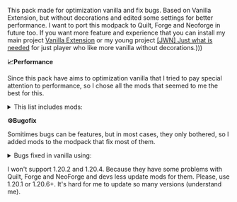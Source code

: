 This pack made for optimization vanilla and fix bugs. Based on Vanilla Extension, but without decorations and edited some settings for better performance. I want to port this modpack to Quilt, Forge and Neoforge in future too.
If you want more feature and experience that you can install my main project [Vanilla Extension](https://modrinth.com/modpack/vanilla-extension) or my young project [[JWN] Just what is needed](https://modrinth.com/modpack/jwn) for just player who like more vanilla without decorations.)))

 **📈Performance**

Since this pack have aims to optimization vanilla that I tried to pay special attention to performance, so I chose all the mods that seemed to me the best for this.
 
<details>
<summary>This list includes mods:</summary>

- [Sodium](https://modrinth.com/mod/sodium) ([by jellysquid3](https://modrinth.com/user/jellysquid3) and [IMS](https://modrinth.com/user/IMS))  - a modern rendering engine for Minecraft which greatly improves performance,
- [More Culling](https://modrinth.com/mod/moreculling) ([by FX](https://modrinth.com/user/FX)) - a mod that changes how multiple types of culling are handled in order to improve performance.
-  [C2ME](https://modrinth.com/mod/c2me-fabric) ([by ishland](https://modrinth.com/user/ishland) and [duplexsystem](https://modrinth.com/user/duplexsystem)) -  a Fabric mod designed to improve the chunk performance of Minecraft.
- [Sodium Extra](https://modrinth.com/mod/sodium-extra) ([by FlashyReese](https://modrinth.com/user/FlashyReese)) - features that shouldn't be in Sodium.
- [More Culling Extra](https://modrinth.com/mod/morecullingextra) ([by FX](https://modrinth.com/user/FX)) - a MoreCulling extension mod with smaller changes I don't want to put into MoreCulling. MoreCulling API example mod.
- [Lithium](https://modrinth.com/mod/lithium) ([by jellysquid3](https://modrinth.com/user/jellysquid3) and [2No2Name](https://modrinth.com/user/2No2Name)) - no-compromises game logic/server optimization mod.
- [ModernFix](https://modrinth.com/mod/modernfix) ([by embeddedt](https://modrinth.com/user/embeddedt)) - all-in-one mod that improves performance, reduces memory usage, and fixes many bugs. Compatible with all your favorite performance mods!
- [Exordium](https://modrinth.com/mod/exordium) ([by tr7zw](https://modrinth.com/user/tr7zw)) - render the GUI and screens at a lower framerate to speed up what's really important: the worldrendering.
- [Thread Tweak](https://modrinth.com/mod/threadtweak) ([by getchoo](https://modrinth.com/user/getchoo) and [devin](https://modrinth.com/user/devin)) - improve and tweak Minecraft thread scheduling. Fork of Smooth Boot for ≥1.20
- [BadOptimizations](https://modrinth.com/mod/badoptimizations) ([by thosea](https://modrinth.com/user/thosea)) - optimization mod that focuses on things other than rendering.
- [Bedrodium](https://modrinth.com/mod/bedrodium) ([by kirillirik](https://modrinth.com/user/kirillirik) and [VidTu](https://modrinth.com/user/VidTu)) - little optimization bedrock layer.
- [Clumps](https://modrinth.com/mod/clumps) ([by jaredlll08](https://modrinth.com/user/jaredlll08)) - clumps XP orbs together to reduce lag.
- [Dynamic FPS](https://modrinth.com/mod/dynamic-fps) ([by juliand665](https://modrinth.com/user/juliand665) and [LostLuma](https://modrinth.com/user/LostLuma)) - improve performance when Minecraft is in the background.
- [Enhanced Block Entities](https://modrinth.com/mod/ebe)
 ([by FoundationGames](https://modrinth.com/user/FoundationGames)) - reduce FPS lag with block entities, as well as customize them with resource packs.
- [Entity Culling](https://modrinth.com/mod/entityculling) 
 ([by tr7zw](https://modrinth.com/user/tr7zw))- using async path-tracing to hide Block-/Entities that are not visible.
- [FastQuit](https://modrinth.com/mod/fastquit) 
 ([by KingContaria](https://modrinth.com/user/KingContaria))- lets you return to the Title Screen early while your world is still saving in the background!
- [Faster Random](https://modrinth.com/mod/faster-random) ([by AnOpenSauceDev](https://modrinth.com/user/AnOpenSauceDev)
 and [Steveplays](https://modrinth.com/user/Steveplays))- speeds up Minecraft's RNG system by 100X.
- [FerriteCore](https://modrinth.com/mod/ferrite-core) ([by malte0811](https://modrinth.com/user/malte0811)) - memory usage optimizations.
- [Get It Together, Drops!](https://modrinth.com/mod/get-it-together-drops) ([by bl4ckscor3](https://modrinth.com/user/bl4ckscor3))- adds tags and configuration options for defining how dropped items should combine.
- [ImmediatelyFast](https://modrinth.com/mod/immediatelyfast)
 ([by RaphiMC](https://modrinth.com/user/RaphiMC))- speed up immediate mode rendering in Minecraft.
- [Krypton](https://modrinth.com/mod/krypton)
 ([by astei](https://modrinth.com/user/astei))- a mod to optimize the Minecraft networking stack.
- [Ksyxis](https://modrinth.com/mod/ksyxis)
 ([by VidTu](https://modrinth.com/user/VidTu))- speed up the loading of your world.
- [Memory Leak Fix](https://modrinth.com/mod/memoryleakfix) 
 ([by FX](https://modrinth.com/user/FX) and [KingContaria](https://modrinth.com/user/KingContaria)) - a mod that fixes random memory leaks for both the client and server.
- [Noisium](https://modrinth.com/mod/noisium) ([by Steveplays](https://modrinth.com/user/Steveplays)) - optimises worldgen performance for a better gameplay experience.
- [Raknetify](https://modrinth.com/plugin/raknetify) ([by ishland](https://modrinth.com/user/ishland)) - a Fabric mod / BungeeCord plugin that uses RakNet to improve multiplayer experience significantly under unreliable and rate-limited connections.
- [Remove Reloading Screen](https://modrinth.com/mod/rrls) ([by dima_dencep](https://modrinth.com/user/dima_dencep)) - makes resource packs load in the background, allowing you to do other things while waiting!
- [ServerCore](https://modrinth.com/mod/servercore) ([by Wesley1808](https://modrinth.com/user/Wesley1808)) - a mod that aims to optimize the minecraft server.
- [Staaaaaaaaaaaack (Stxck) ](https://modrinth.com/mod/staaaaaaaaaaaack) ([by frankV](https://modrinth.com/user/frankV)) - a mod made to merge dropped items beyond the vanilla stack limit while considering mod compatibility.
- [Too Many Players](https://modrinth.com/mod/tmp) ([by Feytox](https://modrinth.com/user/Feytox) and [DearFox](https://modrinth.com/user/DearFox)) - allows you to increase FPS with a large crowd of players.
- [Video Tape](https://modrinth.com/mod/videotape) ([by Anthus](https://modrinth.com/user/Anthus)) - fixes GPU-related memory leaks.
- [kennytvs-epic-force-close-loading-screen-mod-for-fabric](https://modrinth.com/mod/forcecloseworldloadingscreen) ([by kennytv](https://modrinth.com/user/kennytv)) - instantly closes the loading terrain screen on world changing and drastically reduces the resource pack loading screen duration.
- [lazy-language-loader](https://modrinth.com/mod/lazy-language-loader) 
([by chachy](https://modrinth.com/user/chachy)) - improves loading times when changing your language by only reloading the language instead of all the game resources!
- [Better Ping Display [Fabric]](https://modrinth.com/mod/better-ping-display-fabric) ([by vladmarica](https://modrinth.com/user/vladmarica)) - adds a configurable numerical ping display to the player list.
- [FastAnim](https://modrinth.com/mod/fastanim) ([by Lunade_](https://modrinth.com/user/Lunade_)) - speeds up entity animation calculations!
  
</details>
 
  **⚙️Bugofix**

Somitimes bugs can be features, but in most cases, they only bothered, so I added mods to the modpack that fix most of them.
<details>
<summary>Bugs fixed in vanilla using:</summary>

- [Debugify](https://modrinth.com/mod/debugify) ([by isxander](https://modrinth.com/user/isxander)) - fixes Minecraft bugs found on the bug tracker.
- [VanillaIcecreamFix](https://modrinth.com/mod/vanillaicecreamfix) ([by repletsin5](https://modrinth.com/user/repletsin5)) - an updated version of Runemoro's VanillaFix and also ported to the latest version.
- [Model Gap Fix](https://modrinth.com/mod/modelfix) ([by MehVahdJukaar](https://modrinth.com/user/MehVahdJukaar)) - fixes gaps in Block Models and Item Models.
- [Server Pinger Fixer](https://modrinth.com/mod/serverpingerfixer) ([by JustAlittleWolf](https://modrinth.com/user/JustAlittleWolf)) - improves pinging speed of the multiplayer server list.

</details>

I won't support 1.20.2 and 1.20.4. Because they have some problems with Quilt, Forge and NeoForge and devs less update mods for them. Please, use 1.20.1 or 1.20.6+. It's hard for me to update so many versions (understand me).
